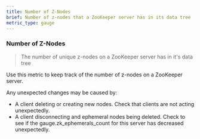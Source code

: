 ```yaml
---
title: Number of Z-Nodes
brief: Number of z-nodes that a ZooKeeper server has in its data tree
metric_type: gauge
---
```


### Number of Z-Nodes

> The number of unique z-nodes on a ZooKeeper server has in it's data tree

Use this metric to keep track of the number of z-nodes on a ZooKeeper server.

Any unexpected changes may be caused by:
* A client deleting or creating new nodes. Check that clients are not acting unexpectedly.
* A client disconnecting and ephemeral nodes being deleted. Check to see if the gauge.zk_ephemerals_count for this server has decreased unexpectedly.
